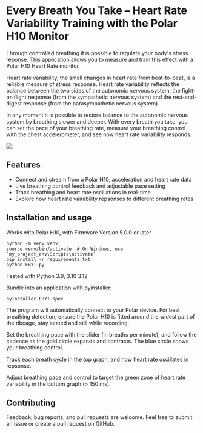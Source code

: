 # Every Breath You Take – Heart Rate Variability Training with the Polar H10 Monitor

Through controlled breathing it is possible to regulate your body's stress reponse. This application allows you to measure and train this effect with a Polar H10 Heart Rate monitor.

Heart rate variability, the small changes in heart rate from beat-to-beat, is a reliable measure of stress response. Heart rate variability reflects the balance between the two sides of the autonomic nervous system: the fight-or-flight response (from the sympathetic nervous system) and the rest-and-digest response (from the parasympathetic nervous system).

In any moment it is possible to restore balance to the autonomic nervous system by breathing slower and deeper. With every breath you take, you can set the pace of your breathing rate, measure your breathing control with the chest accelerometer, and see how heart rate variability responds.

![](img/screen_record.gif)

## Features

- Connect and stream from a Polar H10, acceleration and heart rate data
- Live breathing control feedback and adjustable pace setting
- Track breathing and heart rate oscillations in real-time
- Explore how heart rate vairability repsonses to different breathing rates

## Installation and usage

Works with Polar H10, with Firmware Version 5.0.0 or later
    
    python -m venv venv
    source venv/bin/activate  # On Windows, use `my_project_env\Scripts\activate`
    pip install -r requirements.txt
    python EBYT.py 

Tested with Python 3.9, 3.10 3.12

Bundle into an application with pyinstaller:

    pyinstaller EBYT.spec

The program will automatically connect to your Polar device. For best breathing detection, ensure the Polar H10 is fitted around the widest part of the ribcage, stay seated and still while recording.

Set the breathing pace with the slider (in breaths per minute), and follow the cadence as the gold circle expands and contracts. The blue circle shows your breathing control.

Track each breath cycle in the top graph, and how heart rate oscillates in repsonse.

Adjust breathing pace and control to target the green zone of heart rate variability in the bottom graph (> 150 ms).

## Contributing
Feedback, bug reports, and pull requests are welcome. Feel free to submit an issue or create a pull request on GitHub.
